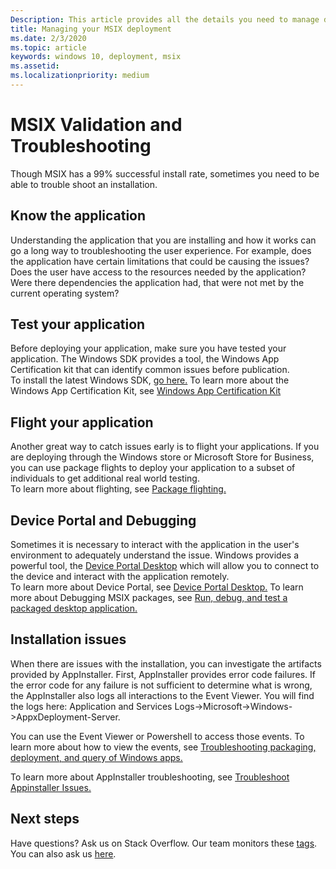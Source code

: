 ```yaml
---
Description: This article provides all the details you need to manage deploying you MSIX applications in an enterprise environment.  This article is targeted at enterprise and IT Pros.
title: Managing your MSIX deployment
ms.date: 2/3/2020
ms.topic: article
keywords: windows 10, deployment, msix
ms.assetid:  
ms.localizationpriority: medium
---
```


# MSIX Validation and Troubleshooting
Though MSIX has a 99% successful install rate, sometimes you need to be able to trouble shoot an installation.

## Know the application
Understanding the application that you are installing and how it works can go a long way to troubleshooting the user experience.  For example, does the application have certain limitations that could be causing the issues?  Does the user have access to the resources needed by the application?  Were there dependencies the application had, that were not met by the current operating system?

## Test your application
Before deploying your application, make sure you have tested your application.  The Windows SDK provides a tool, the Windows App Certification kit that can identify common issues before publication.  
To install the latest Windows SDK, [go here.](https://developer.microsoft.com/windows/downloads/windows-10-sdk)
To learn more about the Windows App Certification Kit, see [Windows App Certification Kit](https://docs.microsoft.com/windows/uwp/debug-test-perf/windows-app-certification-kit)

## Flight your application
Another great way to catch issues early is to flight your applications.  If you are deploying through the Windows store or Microsoft Store for Business, you can use package flights to deploy your application to a subset of individuals to get additional real world testing.  
To learn more about flighting, see [Package flighting.](https://docs.microsoft.com/windows/uwp/publish/package-flights?context=/windows/msix/render)

## Device Portal and Debugging
Sometimes it is necessary to interact with the application in the user's environment to adequately understand the issue.  Windows provides a powerful tool, the [Device Portal Desktop](https://docs.microsoft.com/windows/uwp/debug-test-perf/device-portal-desktop) which will allow you to connect to the device and interact with the application remotely.  
To learn more about Device Portal, see [Device Portal Desktop.](https://docs.microsoft.com/windows/uwp/debug-test-perf/device-portal-desktop)
To learn more about Debugging MSIX packages, see [Run, debug, and test a packaged desktop application.](https://docs.microsoft.com/windows/msix/desktop/desktop-to-uwp-debug)

## Installation issues
When there are issues with the installation, you can investigate the artifacts provided by AppInstaller.  First, AppInstaller provides error code failures.  If the error code for any failure is not sufficient to determine what is wrong, the AppInstaller also logs all interactions to the Event Viewer.  You will find the logs here: Application and Services Logs->Microsoft->Windows->AppxDeployment-Server.

You can use the Event Viewer or Powershell to access those events. 
To learn more about how to view the events, see [Troubleshooting packaging, deployment, and query of Windows apps.](https://docs.microsoft.com/windows/win32/appxpkg/troubleshooting)

To learn more about AppInstaller troubleshooting, see [Troubleshoot Appinstaller Issues.](https://docs.microsoft.com/windows/msix/app-installer/troubleshoot-appinstaller-issues)


## Next steps

Have questions? Ask us on Stack Overflow. Our team monitors these [tags](https://stackoverflow.com/questions/tagged/project-centennial+or+desktop-bridge). You can also ask us [here](https://social.msdn.microsoft.com/Forums//home?filter=alltypes&sort=relevancedesc&searchTerm=%5BDesktop%20Converter%5D).

 
